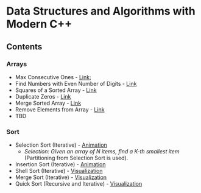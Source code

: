 # Data Structures and Algorithms with Modern C++

## Contents
### Arrays
* Max Consecutive Ones - [Link](https://leetcode.com/explore/learn/card/fun-with-arrays/521/introduction/3238/);
* Find Numbers with Even Number of Digits - [Link](https://leetcode.com/explore/learn/card/fun-with-arrays/521/introduction/3237/)
* Squares of a Sorted Array - [Link](https://leetcode.com/explore/learn/card/fun-with-arrays/521/introduction/3240/)
* Duplicate Zeros - [Link](https://leetcode.com/explore/learn/card/fun-with-arrays/525/inserting-items-into-an-array/3245/)
* Merge Sorted Array - [Link](https://leetcode.com/explore/learn/card/fun-with-arrays/525/inserting-items-into-an-array/3253/)
* Remove Elements from Array - [Link](https://leetcode.com/problems/remove-element/)
* TBD

### Sort
* Selection Sort (Iterative) - [Animation](http://www.cs.armstrong.edu/liang/animation/web/SelectionSort.html)
  * _Selection: Given an array of N items, find a K-th smallest item_ (Partitioning from Selection Sort is used).
* Insertion Sort (Iterative) - [Animation](http://cs.armstrong.edu/liang/animation/web/InsertionSort.html)
* Shell Sort (Iterative) - [Visualization](https://www.w3resource.com/ODSA/AV/Sorting/shellsortAV.html)
* Merge Sort (Iterative) - [Visualization](https://www.hackerearth.com/de/practice/algorithms/sorting/merge-sort/visualize/)
* Quick Sort (Recursive and Iterative) - [Visualization](https://www.hackerearth.com/de/practice/algorithms/sorting/quick-sort/visualize/)
